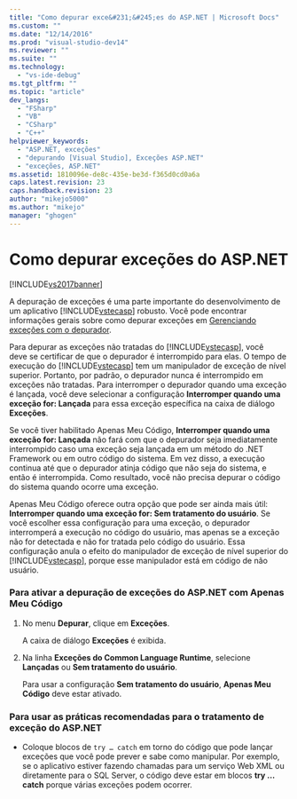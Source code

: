 ```yaml
---
title: "Como depurar exce&#231;&#245;es do ASP.NET | Microsoft Docs"
ms.custom: ""
ms.date: "12/14/2016"
ms.prod: "visual-studio-dev14"
ms.reviewer: ""
ms.suite: ""
ms.technology: 
  - "vs-ide-debug"
ms.tgt_pltfrm: ""
ms.topic: "article"
dev_langs: 
  - "FSharp"
  - "VB"
  - "CSharp"
  - "C++"
helpviewer_keywords: 
  - "ASP.NET, exceções"
  - "depurando [Visual Studio], Exceções ASP.NET"
  - "exceções, ASP.NET"
ms.assetid: 1810096e-de8c-435e-be3d-f365d0cd0a6a
caps.latest.revision: 23
caps.handback.revision: 23
author: "mikejo5000"
ms.author: "mikejo"
manager: "ghogen"
---
```

# Como depurar exce&#231;&#245;es do ASP.NET
[!INCLUDE[vs2017banner](../code-quality/includes/vs2017banner.md)]

A depuração de exceções é uma parte importante do desenvolvimento de um aplicativo [!INCLUDE[vstecasp](../code-quality/includes/vstecasp_md.md)] robusto.  Você pode encontrar informações gerais sobre como depurar exceções em [Gerenciando exceções com o depurador](../debugger/managing-exceptions-with-the-debugger.md).  
  
 Para depurar as exceções não tratadas do [!INCLUDE[vstecasp](../code-quality/includes/vstecasp_md.md)], você deve se certificar de que o depurador é interrompido para elas.  O tempo de execução do [!INCLUDE[vstecasp](../code-quality/includes/vstecasp_md.md)] tem um manipulador de exceção de nível superior.  Portanto, por padrão, o depurador nunca é interrompido em exceções não tratadas.  Para interromper o depurador quando uma exceção é lançada, você deve selecionar a configuração **Interromper quando uma exceção for: Lançada** para essa exceção específica na caixa de diálogo **Exceções**.  
  
 Se você tiver habilitado Apenas Meu Código, **Interromper quando uma exceção for: Lançada** não fará com que o depurador seja imediatamente interrompido caso uma exceção seja lançada em um método do .NET Framework ou em outro código do sistema.  Em vez disso, a execução continua até que o depurador atinja código que não seja do sistema, e então é interrompida.  Como resultado, você não precisa depurar o código do sistema quando ocorre uma exceção.  
  
 Apenas Meu Código oferece outra opção que pode ser ainda mais útil: **Interromper quando uma exceção for: Sem tratamento do usuário**.  Se você escolher essa configuração para uma exceção, o depurador interromperá a execução no código do usuário, mas apenas se a exceção não for detectada e não for tratada pelo código do usuário.  Essa configuração anula o efeito do manipulador de exceção de nível superior do [!INCLUDE[vstecasp](../code-quality/includes/vstecasp_md.md)], porque esse manipulador está em código de não usuário.  
  
### Para ativar a depuração de exceções do ASP.NET com Apenas Meu Código  
  
1.  No menu **Depurar**, clique em **Exceções**.  
  
     A caixa de diálogo **Exceções** é exibida.  
  
2.  Na linha **Exceções do Common Language Runtime**, selecione **Lançadas** ou **Sem tratamento do usuário**.  
  
     Para usar a configuração **Sem tratamento do usuário**, **Apenas Meu Código** deve estar ativado.  
  
### Para usar as práticas recomendadas para o tratamento de exceção do ASP.NET  
  
-   Coloque blocos de `try … catch` em torno do código que pode lançar exceções que você pode prever e sabe como manipular.  Por exemplo, se o aplicativo estiver fazendo chamadas para um serviço Web XML ou diretamente para o SQL Server, o código deve estar em blocos **try … catch** porque várias exceções podem ocorrer.